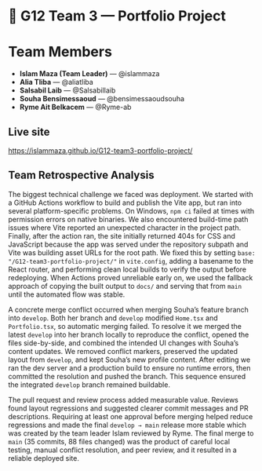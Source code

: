 # 🌟 G12 Team 3 — Portfolio Project

# Team Members

- **Islam Maza (Team Leader)** — @islammaza  
- **Alia Tliba** — @aliatliba  
- **Salsabil Laib** — @Salsabillaib  
- **Souha Bensimessaoud** — @bensimessaoudsouha  
- **Ryme Ait Belkacem** — @Ryme-ab

## Live site

https://islammaza.github.io/G12-team3-portfolio-project/

## Team Retrospective Analysis

The biggest technical challenge we faced was deployment. We started with a GitHub Actions workflow to build and publish the Vite app, but ran into several platform-specific problems. On Windows, `npm ci` failed at times with permission errors on native binaries. We also encountered build-time path issues where Vite reported an unexpected character in the project path. Finally, after the action ran, the site initially returned 404s for CSS and JavaScript because the app was served under the repository subpath and Vite was building asset URLs for the root path. We fixed this by setting `base: "/G12-team3-portfolio-project/"` in `vite.config`, adding a basename to the React router, and performing clean local builds to verify the output before redeploying. When Actions proved unreliable early on, we used the fallback approach of copying the built output to `docs/` and serving that from `main` until the automated flow was stable.

A concrete merge conflict occurred when merging Souha’s feature branch into `develop`. Both her branch and `develop` modified `Home.tsx` and `Portfolio.tsx`, so automatic merging failed. To resolve it we merged the latest `develop` into her branch locally to reproduce the conflict, opened the files side-by-side, and combined the intended UI changes with Souha’s content updates. We removed conflict markers, preserved the updated layout from `develop`, and kept Souha’s new profile content. After editing we ran the dev server and a production build to ensure no runtime errors, then committed the resolution and pushed the branch. This sequence ensured the integrated `develop` branch remained buildable.

The pull request and review process added measurable value. Reviews found layout regressions and suggested clearer commit messages and PR descriptions. Requiring at least one approval before merging helped reduce regressions and made the final `develop → main` release more stable which was created by the team leader Islam reviewed by Ryme. The final merge to `main` (35 commits, 88 files changed) was the product of careful local testing, manual conflict resolution, and peer review, and it resulted in a reliable deployed site.

